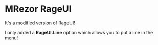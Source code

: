 # MRezor RageUI

It's a modified version of RageUI!

I only added a **RageUI.Line** option which allows you to put a line in the menu!
